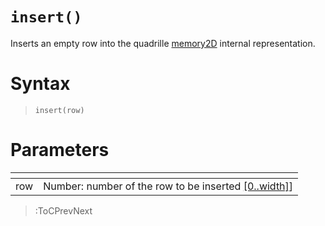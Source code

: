 # `insert()`

Inserts an empty row into the quadrille [memory2D](/docs/props#memory2d) internal representation.

# Syntax

> `insert(row)`

# Parameters

| <!-- --> | <!-- -->                                                                  |
|----------|---------------------------------------------------------------------------|
| row      | Number: number of the row to be inserted [\[0..width\]](/docs/props#width)] |

> :ToCPrevNext